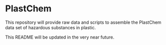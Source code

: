 
<!-- README.md is generated from README.Rmd. Please edit that file -->

# PlastChem

<!-- badges: start -->
<!-- badges: end -->

This repository will provide raw data and scripts to assemble the
PlastChem data set of hazardous substances in plastic.

This README will be updated in the very near future.
